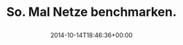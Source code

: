 ---
retweeted: false
source: <a href="http://mvilla.it/fenix" rel="nofollow">Fenix for Android</a>
entities:
  hashtags: []
  symbols: []
  user_mentions: []
  urls:
  - url: http://t.co/bzqfl1ZfGQ
    expanded_url: http://www.eyeem.com/p/49232310
    display_url: eyeem.com/p/49232310
    indices:
    - '27'
    - '49'
display_text_range:
- '0'
- '49'
favorite_count: '0'
id_str: '522096148891598848'
truncated: false
retweet_count: '0'
id: '522096148891598848'
possibly_sensitive: false
created_at: Tue Oct 14 18:46:36 +0000 2014
favorited: false
full_text: So. Mal Netze benchmarken.
lang: de
quote_url: http://www.eyeem.com/p/49232310
tags:
- pesos/twitter
date: '2014-10-14T18:46:36+00:00'
src: https://twitter.com/bascht/status/522096148891598848
original_url: https://twitter.com/bascht/status/522096148891598848
type: twitter_tweet
text: So. Mal Netze benchmarken.
title: 'So. Mal Netze benchmarken.

  '

---